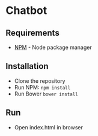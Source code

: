 # Chatbot

## Requirements

- [NPM](https://npmjs.org/) - Node package manager

## Installation

- Clone the repository
- Run NPM: ```npm install```
- Run Bower ```bower install```

## Run

- Open index.html in browser